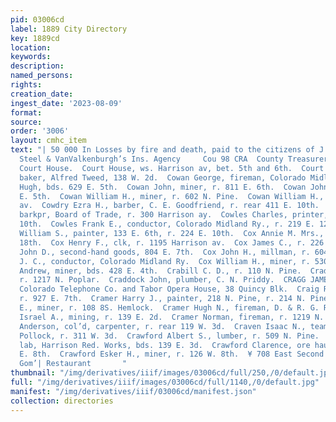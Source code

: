 ```yaml
---
pid: 03006cd
label: 1889 City Directory
key: 1889cd
location: 
keywords: 
description: 
named_persons: 
rights: 
creation_date: 
ingest_date: '2023-08-09'
format: 
source: 
order: '3006'
layout: cmhc_item
text: "| 50 000 In Losses by fire and death, paid to the citizens of J Leadville by
  Steel & VanValkenburgh’s Ins. Agency     Cou 98 CRA  County Treasurer’s Office,
  Court House.  Court House, ws. Harrison av, bet. 5th and 6th.  Court Richard, foreman
  baker, Alfred Tweed, 138 W. 2d.  Cowan George, fireman, Colorado Midland Ry.  Cowan
  Hugh, bds. 629 E. 5th.  Cowan John, miner, r. 811 E. 6th.  Cowan John, bds. 629
  E. 5th.  Cowan William H., miner, r. 602 N. Pine.  Cowan William H., r. 124 Harrison
  av.  Cowdry Ezra H., barber, C. E. Goodfriend, r. rear 411 E. 10th.  Cowell J. C.,
  barkpr, Board of Trade, r. 300 Harrison ay.  Cowles Charles, printer, r. 224 EK.
  10th.  Cowles Frank E., conductor, Colorado Midland Ry., r. 219 E. 12th.  Cowles
  William S., painter, 133 E. 6th, r. 224 E. 10th.  Cox Annie M. Mrs., r. Hazel, cor.
  18th.  Cox Henry F., clk, r. 1195 Harrison av.  Cox James C., r. 226 W. 2d.  Cox
  John D., second-hand goods, 804 E. 7th.  Cox John H., millman, r. 604 E. 8th.  Cox
  J. C., conductor, Colorado Midland Ry.  Cox William H., miner, r. 530 E. ¢th.  Coyle
  Andrew, miner, bds. 428 E. 4th.  Crabill C. D., r. 110 N. Pine.  Craddock Mary Mrs.,
  r. 1217 N. Poplar.  Craddock John, plumber, C. N. Priddy.  CRAGG JAMES H., agt,
  Colorado Telephone Co. and Tabor Opera House, 38 Quincy Blk.  Craig Robert, miner,
  r. 927 E. 7th.  Cramer Harry J., painter, 218 N. Pine, r. 214 N. Pine.  Cramer Henry
  E., miner, r. 108 8S. Hemlock.  Cramer Hugh N., fireman, D. & R. G. R. R.  Cramer
  Israel A., mining, r. 139 E. 2d.  Cramer Norman, fireman, r. 1219 N. Poplar.  Craven
  Anderson, col’d, carpenter, r. rear 119 W. 3d.  Craven Isaac N., teamster, Alexander
  Pollock, r. 311 W. 3d.  Crawford Albert S., lumber, r. 509 N. Pine.  Crawford Andrew,
  lab, Harrison Red. Works, bds. 139 E. 3d.  Crawford Clarence, ore hauler, r. 507
  E. 8th.  Crawford Esker H., miner, r. 126 W. 8th.  ¥ 708 East Second Street. Hayliurst’s
  Gom’| Restaurant       "
thumbnail: "/img/derivatives/iiif/images/03006cd/full/250,/0/default.jpg"
full: "/img/derivatives/iiif/images/03006cd/full/1140,/0/default.jpg"
manifest: "/img/derivatives/iiif/03006cd/manifest.json"
collection: directories
---
```

